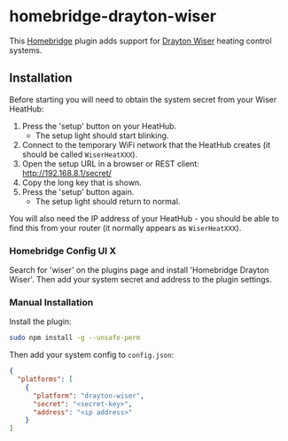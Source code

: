 # homebridge-drayton-wiser

This [Homebridge](https://homebridge.io) plugin adds support for [Drayton Wiser](https://wiser.draytoncontrols.co.uk/)
heating control systems.

## Installation

Before starting you will need to obtain the system secret from your Wiser HeatHub:

1. Press the 'setup' button on your HeatHub.
    * The setup light should start blinking.
2. Connect to the temporary WiFi network that the HeatHub creates (it should be called `WiserHeatXXX`).
3. Open the setup URL in a browser or REST client: http://192.168.8.1/secret/
4. Copy the long key that is shown.
5. Press the 'setup' button again.
    * The setup light should return to normal.

You will also need the IP address of your HeatHub - you should be able to find this from your router (it normally
appears as `WiserHeatXXX`).

### Homebridge Config UI X

Search for 'wiser' on the plugins page and install 'Homebridge Drayton Wiser'. Then add your system secret and address
to the plugin settings.

### Manual Installation

Install the plugin:

```sh
sudo npm install -g --unsafe-perm 
```

Then add your system config to `config.json`:

```json
{
  "platforms": [
    {
      "platform": "drayton-wiser",
      "secret": "<secret-key>",
      "address": "<ip address>"
    }
]
```